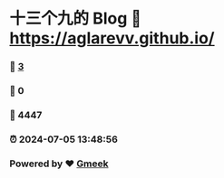 # 十三个九的 Blog :link: https://aglarevv.github.io/ 
### :page_facing_up: [3](https://aglarevv.github.io//tag.html) 
### :speech_balloon: 0 
### :hibiscus: 4447 
### :alarm_clock: 2024-07-05 13:48:56 
### Powered by :heart: [Gmeek](https://github.com/Meekdai/Gmeek)

